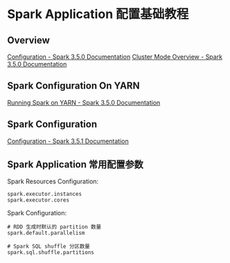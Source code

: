 # Spark Application 配置基础教程


## Overview

[Configuration - Spark 3.5.0 Documentation](https://spark.apache.org/docs/latest/configuration.html)
[Cluster Mode Overview - Spark 3.5.0 Documentation](https://spark.apache.org/docs/latest/cluster-overview.html)

## Spark Configuration On YARN

[Running Spark on YARN - Spark 3.5.0 Documentation](https://spark.apache.org/docs/latest/running-on-yarn.html#spark-properties)

## Spark Configuration

[Configuration - Spark 3.5.1 Documentation](https://spark.apache.org/docs/latest/configuration.html)

## Spark Application 常用配置参数


Spark Resources Configuration:

```
spark.executor.instances
spark.executor.cores
```


Spark Configuration:

```
# RDD 生成时默认的 partition 数量
spark.default.parallelism

# Spark SQL shuffle 分区数量
spark.sql.shuffle.partitions
```